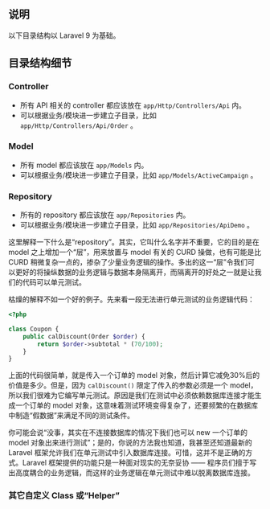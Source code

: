 ## 说明

以下目录结构以 Laravel 9 为基础。

## 目录结构细节

### Controller

- 所有 API 相关的 controller 都应该放在 `app/Http/Controllers/Api` 内。
- 可以根据业务/模块进一步建立子目录，比如 `app/Http/Controllers/Api/Order` 。

### Model

- 所有 model 都应该放在 `app/Models` 内。
- 可以根据业务/模块进一步建立子目录，比如 `app/Models/ActiveCampaign` 。

### Repository

- 所有的 repository 都应该放在 `app/Repositories` 内。
- 可以根据业务/模块进一步建立子目录，比如 `app/Repositories/ApiDemo` 。

这里解释一下什么是“repository”。其实，它叫什么名字并不重要，它的目的是在 model 之上增加一个“层”，用来放置与 model 有关的 CURD 操做，也有可能是比 CURD 稍微复杂一点的，掺杂了少量业务逻辑的操作。多出的这一“层”令我们可以更好的将操纵数据的业务逻辑与数据本身隔离开，而隔离开的好处之一就是让我们的代码可以单元测试。

枯燥的解释不如一个好的例子。先来看一段无法进行单元测试的业务逻辑代码：

```php
<?php

class Coupon {
    public calDiscount(Order $order) {
        return $order->subtotal * (70/100);
    }
}
```
上面的代码很简单，就是传入一个订单的 model 对象，然后计算它减免30%后的价值是多少。但是，因为 `calDiscount()` 限定了传入的参数必须是一个 model，所以我们很难为它编写单元测试。原因是我们在测试中必须依赖数据库连接才能生成一个订单的 model 对象，这意味着测试环境变得复杂了，还要频繁的在数据库中制造“假数据”来满足不同的测试条件。

你可能会说“没事，其实在不连接数据库的情况下我们也可以 new 一个订单的 model 对象出来进行测试”；是的，你说的方法我也知道，我甚至还知道最新的 Laravel 框架允许我们在单元测试中引入数据库连接。可惜，这并不是正确的方式。Laravel 框架提供的功能只是一种面对现实的无奈妥协 —— 程序员们擅于写出高度耦合的业务逻辑，而这样的业务逻辑在单元测试中难以脱离数据库连接。

### 其它自定义 Class 或“Helper”
